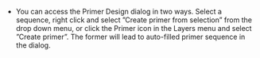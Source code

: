 

-   You can access the Primer Design dialog in two ways. Select a
    sequence, right click and select &rdquo;Create primer from selection&rdquo; from
    the drop down menu, or click the Primer icon in the Layers menu and
    select &rdquo;Create primer&rdquo;. The former will lead to auto-filled primer
    sequence in the dialog.
